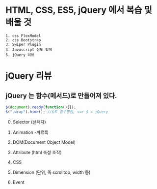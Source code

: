 # HTML, CSS, ES5, jQuery 에서 복습 및 배울 것
    1. css FlexModel
    2. css Bootstrap
    3. Swiper Plugin
    4. Javascript 심도 있게
    5. jQuery 리뷰

# jQuery 리뷰
## jQuery 는 함수(메서드)로 만들어져 있다.
```js
$(document).ready(function(){});
$(".wrap").hide(); //$도 함수명임, var $ = jQuery
```
0. Selector (선택자)

1. Animation
-꺄르륵
2. DOM(Document Object Model)

3. Attribute (html 속성 조작)

4. CSS

5. Dimension (단위, 즉 scrolltop, width 등)

6. Event    